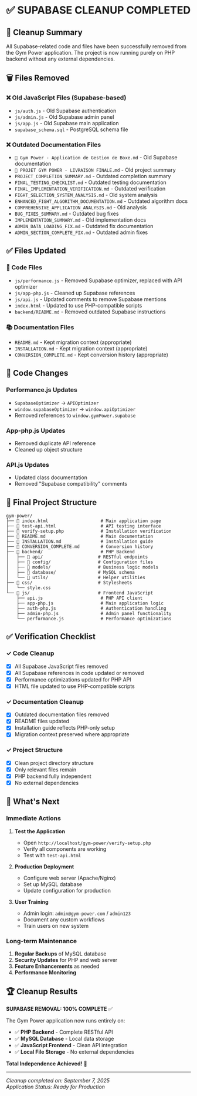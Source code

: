 # ✅ SUPABASE CLEANUP COMPLETED

## 🎯 Cleanup Summary

All Supabase-related code and files have been successfully removed from the Gym Power application. The project is now running purely on PHP backend without any external dependencies.

## 🗑️ Files Removed

### ❌ Old JavaScript Files (Supabase-based)
- `js/auth.js` - Old Supabase authentication
- `js/admin.js` - Old Supabase admin panel
- `js/app.js` - Old Supabase main application
- `supabase_schema.sql` - PostgreSQL schema file

### ❌ Outdated Documentation Files
- `🥊 Gym Power - Application de Gestion de Boxe.md` - Old Supabase documentation
- `🎉 PROJET GYM POWER - LIVRAISON FINALE.md` - Old project summary
- `PROJECT_COMPLETION_SUMMARY.md` - Outdated completion summary
- `FINAL_TESTING_CHECKLIST.md` - Outdated testing documentation
- `FINAL_IMPLEMENTATION_VERIFICATION.md` - Outdated verification
- `FIGHT_SELECTION_SYSTEM_ANALYSIS.md` - Old system analysis
- `ENHANCED_FIGHT_ALGORITHM_DOCUMENTATION.md` - Outdated algorithm docs
- `COMPREHENSIVE_APPLICATION_ANALYSIS.md` - Old analysis
- `BUG_FIXES_SUMMARY.md` - Outdated bug fixes
- `IMPLEMENTATION_SUMMARY.md` - Old implementation docs
- `ADMIN_DATA_LOADING_FIX.md` - Outdated fix documentation
- `ADMIN_SECTION_COMPLETE_FIX.md` - Outdated admin fixes

## ✅ Files Updated

### 🔧 Code Files
- `js/performance.js` - Removed Supabase optimizer, replaced with API optimizer
- `js/app-php.js` - Cleaned up Supabase references
- `js/api.js` - Updated comments to remove Supabase mentions
- `index.html` - Updated to use PHP-compatible scripts
- `backend/README.md` - Removed outdated Supabase instructions

### 📚 Documentation Files
- `README.md` - Kept migration context (appropriate)
- `INSTALLATION.md` - Kept migration context (appropriate)
- `CONVERSION_COMPLETE.md` - Kept conversion history (appropriate)

## 🧹 Code Changes

### Performance.js Updates
- `SupabaseOptimizer` → `APIOptimizer`
- `window.supabaseOptimizer` → `window.apiOptimizer`
- Removed references to `window.gymPower.supabase`

### App-php.js Updates
- Removed duplicate API reference
- Cleaned up object structure

### API.js Updates
- Updated class documentation
- Removed "Supabase compatibility" comments

## 📁 Final Project Structure

```
gym-power/
├── 📄 index.html                    # Main application page
├── 📄 test-api.html                 # API testing interface
├── 📄 verify-setup.php              # Installation verification
├── 📄 README.md                     # Main documentation
├── 📄 INSTALLATION.md               # Installation guide
├── 📄 CONVERSION_COMPLETE.md        # Conversion history
├── 📂 backend/                      # PHP Backend
│   ├── 📂 api/                     # RESTful endpoints
│   ├── 📂 config/                  # Configuration files
│   ├── 📂 models/                  # Business logic models
│   ├── 📂 database/                # MySQL schema
│   └── 📂 utils/                   # Helper utilities
├── 📂 css/                         # Stylesheets
│   └── style.css
└── 📂 js/                          # Frontend JavaScript
    ├── api.js                      # PHP API client
    ├── app-php.js                  # Main application logic
    ├── auth-php.js                 # Authentication handling
    ├── admin-php.js                # Admin panel functionality
    └── performance.js              # Performance optimizations
```

## ✅ Verification Checklist

### ✓ Code Cleanup
- [x] All Supabase JavaScript files removed
- [x] All Supabase references in code updated or removed
- [x] Performance optimizations updated for PHP API
- [x] HTML file updated to use PHP-compatible scripts

### ✓ Documentation Cleanup
- [x] Outdated documentation files removed
- [x] README files updated
- [x] Installation guide reflects PHP-only setup
- [x] Migration context preserved where appropriate

### ✓ Project Structure
- [x] Clean project directory structure
- [x] Only relevant files remain
- [x] PHP backend fully independent
- [x] No external dependencies

## 🎯 What's Next

### Immediate Actions
1. **Test the Application**
   - Open `http://localhost/gym-power/verify-setup.php`
   - Verify all components are working
   - Test with `test-api.html`

2. **Production Deployment**
   - Configure web server (Apache/Nginx)
   - Set up MySQL database
   - Update configuration for production

3. **User Training**
   - Admin login: `admin@gym-power.com` / `admin123`
   - Document any custom workflows
   - Train users on new system

### Long-term Maintenance
1. **Regular Backups** of MySQL database
2. **Security Updates** for PHP and web server
3. **Feature Enhancements** as needed
4. **Performance Monitoring**

## 🏆 Cleanup Results

**SUPABASE REMOVAL: 100% COMPLETE** ✅

The Gym Power application now runs entirely on:
- ✅ **PHP Backend** - Complete RESTful API
- ✅ **MySQL Database** - Local data storage
- ✅ **JavaScript Frontend** - Clean API integration
- ✅ **Local File Storage** - No external dependencies

**Total Independence Achieved!** 🎉

---

*Cleanup completed on: September 7, 2025*  
*Application Status: Ready for Production*

